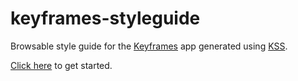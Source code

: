 # keyframes-styleguide

Browsable style guide for the [Keyframes](https://github.com/webinative/keyframes) app generated using [KSS](https://www.npmjs.com/package/kss).

[Click here](./styleguide/) to get started.
